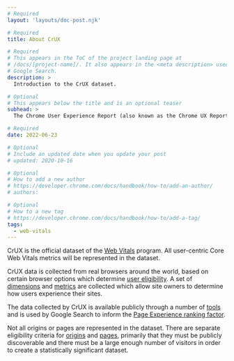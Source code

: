 ```yaml
---
# Required
layout: 'layouts/doc-post.njk'

# Required
title: About CrUX

# Required
# This appears in the ToC of the project landing page at
# /docs/[project-name]/. It also appears in the <meta description> used in
# Google Search.
description: >
  Introduction to the CrUX dataset.

# Optional
# This appears below the title and is an optional teaser
subhead: >
  The Chrome User Experience Report (also known as the Chrome UX Report, or CrUX for short) is a dataset that reflects how real-world Chrome users experience popular destinations on the web.

# Required
date: 2022-06-23

# Optional
# Include an updated date when you update your post
# updated: 2020-10-16

# Optional
# How to add a new author
# https://developer.chrome.com/docs/handbook/how-to/add-an-author/
# authors:

# Optional
# How to a new tag
# https://developer.chrome.com/docs/handbook/how-to/add-a-tag/
tags:
  - web-vitals
---
```


CrUX is the official dataset of the [Web Vitals](https://web.dev/vitals/) program. All user-centric Core Web Vitals metrics will be represented in the dataset.

CrUX data is collected from real browsers around the world, based on certain browser options which determine [user eligibility](/docs/crux/methodology/#user-eligibility). A set of [dimensions](/docs/crux/methodology/#dimensions) and [metrics](/docs/crux/methodology/#metrics) are collected which allow site owners to determine how users experience their sites.

The data collected by CrUX is available publicly through a number of [tools](/docs/crux/methodology/#tools) and is used by Google Search to inform the [Page Experience ranking factor](https://developers.google.com/search/docs/advanced/experience/page-experience).

Not all origins or pages are represented in the dataset. There are separate eligibility criteria for [origins](/docs/crux/methodology/#origin-eligibility) and [pages](/docs/crux/methodology/#page-eligibility), primarily that they must be publicly discoverable and there must be a large enough number of visitors in order to create a statistically significant dataset.
